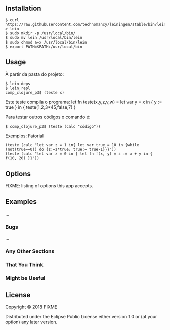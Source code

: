 ## Installation

    $ curl https://raw.githubusercontent.com/technomancy/leiningen/stable/bin/lein > lein
    $ sudo mkdir -p /usr/local/bin/
    $ sudo mv lein /usr/local/bin/lein
    $ sudo chmod a+x /usr/local/bin/lein
    $ export PATH=$PATH:/usr/local/bin

## Usage

À partir da pasta do projeto:

    $ lein deps
    $ lein repl
    comp_clojure_p3$ (teste x)

Este teste compila o programa: 
    let fn teste(x,y,z,v,w) = 
                            let var y = x 
                                in {
                                    y := true
                                } 
                            in {
                                teste(1,2,3*45,false,7)
                            }

Para testar outros códigos o comando é:

    $ comp_clojure_p3$ (teste (calc "código"))
    
Exemplos: 
    Fatorial
    
    (teste (calc "let var z = 1 in{ let var true = 10 in {while (not(true==0)) do {z:=z*true; true:= true-1}}}"))    
    (teste (calc "let var z = 0 in { let fn f(x, y) = z := x + y in { f(10, 20) }}"))

## Options

FIXME: listing of options this app accepts.

## Examples

...

### Bugs

...

### Any Other Sections
### That You Think
### Might be Useful

## License

Copyright © 2018 FIXME

Distributed under the Eclipse Public License either version 1.0 or (at
your option) any later version.
